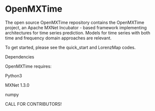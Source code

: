# OpenMXTime
The open source OpenMXTime repository contains the OpenMXTime project, an Apache MXNet Incubator - based framework implementing architectures for time series prediction. Models for time series with both time and frequency domain approaches are relevant.

To get started, please see the quick_start and LorenzMap codes.

Dependencies

OpenMXTime requires:

Python3

MXNet 1.3.0

numpy

CALL FOR CONTRIBUTORS!
